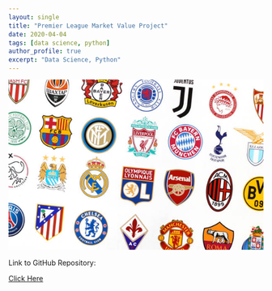 ```yaml
---
layout: single
title: "Premier League Market Value Project"
date: 2020-04-04
tags: [data science, python]
author_profile: true
excerpt: "Data Science, Python"
---
```

![Premier League Logos](/images/premier.jpg "Premier League Market Value Project")

Link to GitHub Repository:

[Click Here](https://github.com/davidsuffolk/Premier-League-Market-Value-Project)
